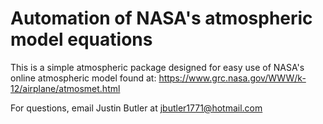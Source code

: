 # Automation of NASA's atmospheric model equations

This is a simple atmospheric package designed for easy use of NASA's online atmospheric model found at:
https://www.grc.nasa.gov/WWW/k-12/airplane/atmosmet.html

For questions, email Justin Butler at jbutler1771@hotmail.com
